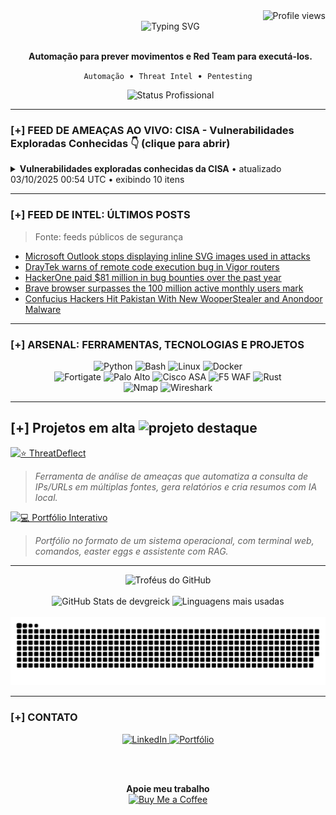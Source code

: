 <div align="right">
  <img src="https://komarev.com/ghpvc/?username=DevGreick&label=Profile%20views&color=0e75b6&style=flat" alt="Profile views" />
</div>
<div align="center">
  <img src="https://readme-typing-svg.herokuapp.com?font=Arial&size=25&pause=1000&color=00FF7F&center=true&vCenter=true&width=520&lines=Ola...;BEM-VINDO." alt="Typing SVG" />
</div>

<div align="center">
  <p>
    <strong>Automação para prever movimentos e Red Team para executá-los.</strong>
  </p>
  <p>
    <code>Automação</code> &nbsp;•&nbsp; <code>Threat Intel</code> &nbsp;•&nbsp; <code>Pentesting</code>
  </p>
  <img src="https://img.shields.io/badge/STATUS-Ativo_na_NTT_DATA-0e75b6?style=for-the-badge" alt="Status Profissional"/>

</div>

---

### [+] FEED DE AMEAÇAS AO VIVO: CISA - Vulnerabilidades Exploradas Conhecidas 👇 (clique para abrir)



  <!-- CVE-LIST:START -->
<details>
<summary><strong>Vulnerabilidades exploradas conhecidas da CISA</strong>  •  atualizado 03/10/2025 00:54 UTC  •  exibindo 10 itens</summary>

> Fonte: CISA Known Exploited Vulnerabilities

- **CVE-2014-6278** - GNU Bash OS Command Injection Vulnerability  
  Fornecedor: GNU | Produto: GNU Bash | Adicionado: 2025-10-02  
  GNU Bash contains an OS command injection vulnerability which allows remote attackers to execute arbitrary commands via a crafted environment.  
  Ação requerida: Apply mitigations per vendor instructions, follow applicable BOD 22-01 guidance for cloud services, or discontinue use of the product if mitigations are unavailable.

- **CVE-2017-1000353** - Jenkins Remote Code Execution Vulnerability  
  Fornecedor: Jenkins | Produto: Jenkins | Adicionado: 2025-10-02  
  Jenkins contains a remote code execution vulnerability. This vulnerability that could allowed attackers to transfer a serialized Java SignedObject object to the remoting-based Jenkins CLI, that would be deserialized using a new ObjectInputStream, bypassing the existing blocklist-based protection mechanism.  
  Ação requerida: Apply mitigations per vendor instructions, follow applicable BOD 22-01 guidance for cloud services, or discontinue use of the product if mitigations are unavailable.

- **CVE-2015-7755** - Juniper ScreenOS Improper Authentication Vulnerability  
  Fornecedor: Juniper | Produto: ScreenOS | Adicionado: 2025-10-02  
  Juniper ScreenOS contains an improper authentication vulnerability that could allow unauthorized remote administrative access to the device.  
  Ação requerida: Apply mitigations per vendor instructions, follow applicable BOD 22-01 guidance for cloud services, or discontinue use of the product if mitigations are unavailable.

- **CVE-2025-21043** - Samsung Mobile Devices Out-of-Bounds Write Vulnerability  
  Fornecedor: Samsung | Produto: Mobile Devices | Adicionado: 2025-10-02  
  Samsung mobile devices contain an out-of-bounds write vulnerability in libimagecodec.quram.so which allows remote attackers to execute arbitrary code.  
  Ação requerida: Apply mitigations per vendor instructions, follow applicable BOD 22-01 guidance for cloud services, or discontinue use of the product if mitigations are unavailable.

- **CVE-2025-4008** - Smartbedded Meteobridge Command Injection Vulnerability  
  Fornecedor: Smartbedded | Produto: Meteobridge | Adicionado: 2025-10-02  
  Smartbedded Meteobridge contains a command injection vulnerability that could allow remote unauthenticated attackers to gain arbitrary command execution with elevated privileges (root) on affected devices.  
  Ação requerida: Apply mitigations per vendor instructions, follow applicable BOD 22-01 guidance for cloud services, or discontinue use of the product if mitigations are unavailable.

- **CVE-2025-32463** - Sudo Inclusion of Functionality from Untrusted Control Sphere Vulnerability  
  Fornecedor: Sudo | Produto: Sudo | Adicionado: 2025-09-29  
  Sudo contains an inclusion of functionality from untrusted control sphere vulnerability. This vulnerability could allow local attacker to leverage sudo’s -R (--chroot) option to run arbitrary commands as root, even if they are not listed in the sudoers file.  
  Ação requerida: Apply mitigations per vendor instructions, follow applicable BOD 22-01 guidance for cloud services, or discontinue use of the product if mitigations are unavailable.

- **CVE-2025-59689** - Libraesva Email Security Gateway Command Injection Vulnerability  
  Fornecedor: Libraesva | Produto: Email Security Gateway | Adicionado: 2025-09-29  
  Libraesva Email Security Gateway (ESG) contains a command injection vulnerability which allows command injection via a compressed e-mail attachment.  
  Ação requerida: Apply mitigations per vendor instructions, follow applicable BOD 22-01 guidance for cloud services, or discontinue use of the product if mitigations are unavailable.

- **CVE-2025-10035** - Fortra GoAnywhere MFT Deserialization of Untrusted Data Vulnerability  
  Fornecedor: Fortra | Produto: GoAnywhere MFT | Adicionado: 2025-09-29  
  Fortra GoAnywhere MFT contains a deserialization of untrusted data vulnerability allows an actor with a validly forged license response signature to deserialize an arbitrary actor-controlled object, possibly leading to command injection.  
  Ação requerida: Apply mitigations per vendor instructions, follow applicable BOD 22-01 guidance for cloud services, or discontinue use of the product if mitigations are unavailable.

- **CVE-2025-20352** - Cisco IOS and IOS XE Software SNMP Denial of Service and Remote Code Execution Vulnerability  
  Fornecedor: Cisco | Produto: IOS and IOS XE | Adicionado: 2025-09-29  
  Cisco IOS and IOS XE contains a stack-based buffer overflow vulnerability in the Simple Network Management Protocol (SNMP) subsystem that could allow for denial of service or remote code execution. A successful exploit could allow a low-privileged attacker to cause the affected system to reload, resulting in a DoS condition, or allow a high-privileged attacker to execute arbitrary code as the root user and obtain full control of the affected system.  
  Ação requerida: Apply mitigations per vendor instructions, follow applicable BOD 22-01 guidance for cloud services, or discontinue use of the product if mitigations are unavailable.

- **CVE-2021-21311** - Adminer Server-Side Request Forgery Vulnerability  
  Fornecedor: Adminer | Produto: Adminer | Adicionado: 2025-09-29  
  Adminer contains a server-side request forgery vulnerability that, when exploited, allows a remote attacker to obtain potentially sensitive information.  
  Ação requerida: Apply mitigations per vendor instructions, follow applicable BOD 22-01 guidance for cloud services, or discontinue use of the product if mitigations are unavailable.

</details>


















































































































































































































































































































































































































































































































































































































































































































































































  <!-- CVE-LIST:END -->

</details>

---

### [+] FEED DE INTEL: ÚLTIMOS POSTS

> Fonte: feeds públicos de segurança

<!-- BLOG-POST-LIST:START -->
- [Microsoft Outlook stops displaying inline SVG images used in attacks](https://www.bleepingcomputer.com/news/security/microsoft-outlook-stops-displaying-inline-svg-images-used-in-attacks/)
- [DrayTek warns of remote code execution bug in Vigor routers](https://www.bleepingcomputer.com/news/security/draytek-warns-of-remote-code-execution-bug-in-vigor-routers/)
- [HackerOne paid $81 million in bug bounties over the past year](https://www.bleepingcomputer.com/news/security/hackerone-paid-81-million-in-bug-bounties-over-the-past-year/)
- [Brave browser surpasses the 100 million active monthly users mark](https://www.bleepingcomputer.com/news/software/brave-browser-surpasses-the-100-million-active-monthly-users-mark/)
- [Confucius Hackers Hit Pakistan With New WooperStealer and Anondoor Malware](https://thehackernews.com/2025/10/confucius-hackers-hit-pakistan-with-new.html)
<!-- BLOG-POST-LIST:END -->

---
### [+] ARSENAL: FERRAMENTAS, TECNOLOGIAS E PROJETOS

<div align="center">
  <img src="https://img.shields.io/badge/Python-3776AB?style=for-the-badge&logo=python&logoColor=white" alt="Python" />
  <img src="https://img.shields.io/badge/Bash-4EAA25?style=for-the-badge&logo=gnu-bash&logoColor=white" alt="Bash" />
  <img src="https://img.shields.io/badge/Linux-FCC624?style=for-the-badge&logo=linux&logoColor=black" alt="Linux" />
  <img src="https://img.shields.io/badge/Docker-2496ED?style=for-the-badge&logo=docker&logoColor=white" alt="Docker" />
  <br/>
  <img src="https://img.shields.io/badge/Fortigate-EF2D56?style=for-the-badge&logo=fortinet&logoColor=white" alt="Fortigate" />
  <img src="https://img.shields.io/badge/Palo%20Alto-0086D1?style=for-the-badge&logo=paloaltonetworks&logoColor=white" alt="Palo Alto" />
  <img src="https://img.shields.io/badge/Cisco%20ASA-1BA0D7?style=for-the-badge&logo=cisco&logoColor=white" alt="Cisco ASA" />
  <img src="https://img.shields.io/badge/WAF%20F5-FF3B30?style=for-the-badge&logo=f5&logoColor=white" alt="F5 WAF" />
  <img src="https://img.shields.io/badge/Rust-000000?style=for-the-badge&logo=rust&logoColor=white" alt="Rust" />
  <br/>
  <img src="https://img.shields.io/badge/Nmap-3c9735?style=for-the-badge&logo=nmap&logoColor=white" alt="Nmap" />
  <img src="https://img.shields.io/badge/Wireshark-1679A7?style=for-the-badge&logo=wireshark&logoColor=white" alt="Wireshark" />
</div>

---

## [+] Projetos em alta <img src="https://img.icons8.com/fluency/48/star.png" alt="projeto destaque" width="28"/>

[![⭐ ThreatDeflect](https://img.shields.io/badge/⭐ThreatDeflect-2980B9?style=for-the-badge&logo=github&logoColor=white&labelColor=0D1117)](https://github.com/devgreick/ThreatDeflect)
> *Ferramenta de análise de ameaças que automatiza a consulta de IPs/URLs em múltiplas fontes, gera relatórios e cria resumos com IA local.*
> <br>


[![💻 Portfólio Interativo](https://img.shields.io/badge/💻_Portfólio_Interativo-1ABC9C?style=for-the-badge&logo=linux&logoColor=white&labelColor=0D1117)](https://portfolio.assistentecyber.com/)
> *Portfólio no formato de um sistema operacional, com terminal web, comandos, easter eggs e assistente com RAG.*
> <br>





---

<div align="center">
  <img src="https://github-profile-trophy.vercel.app/?username=devgreick&theme=matrix&no-bg=true&no-frame=true&row=1&column=5" alt="Troféus do GitHub" />
  <br><br>
  <img height="180em" src="https://github-readme-stats.vercel.app/api?username=devgreick&show_icons=true&hide_border=true&count_private=true&include_all_commits=true&title_color=39FF14&icon_color=39FF14&text_color=58A6FF&bg_color=0D1117" alt="GitHub Stats de devgreick" />
  <img height="180em" src="https://github-readme-stats.vercel.app/api/top-langs/?username=devgreick&layout=compact&langs_count=8&hide_border=true&title_color=39FF14&text_color=58A6FF&bg_color=0D1117" alt="Linguagens mais usadas" />
  <br><br>
  <img src="https://raw.githubusercontent.com/devgreick/devgreick/main/output/snake.svg" alt="Snake animation" />
</div>


---

### [+] CONTATO

<div align="center">
  <a href="https://www.linkedin.com/in/jacksongreick/" target="_blank">
    <img src="https://img.shields.io/badge/LinkedIn-0077B5?style=for-the-badge&logo=linkedin&logoColor=white" alt="LinkedIn"/>
  </a>
  <a href="https://portfolio.assistentecyber.com/" target="_blank">
    <img src="https://img.shields.io/badge/Portfólio_Interativo-000000?style=for-the-badge&logo=linux-terminal&logoColor=00ff7f" alt="Portfólio"/>
  </a>
  
  <br><br>
  
  <table>
    <tr>
    <p align="center">
  <strong>Apoie meu trabalho</strong><br>
  <a href="https://buymeacoffee.com/devgreick" target="_blank">
    <img src="https://cdn.buymeacoffee.com/buttons/v2/default-yellow.png" alt="Buy Me a Coffee" width="150">
  </a>
</p>
        </a>
      </td>
    </tr>
  </table>
</div>

